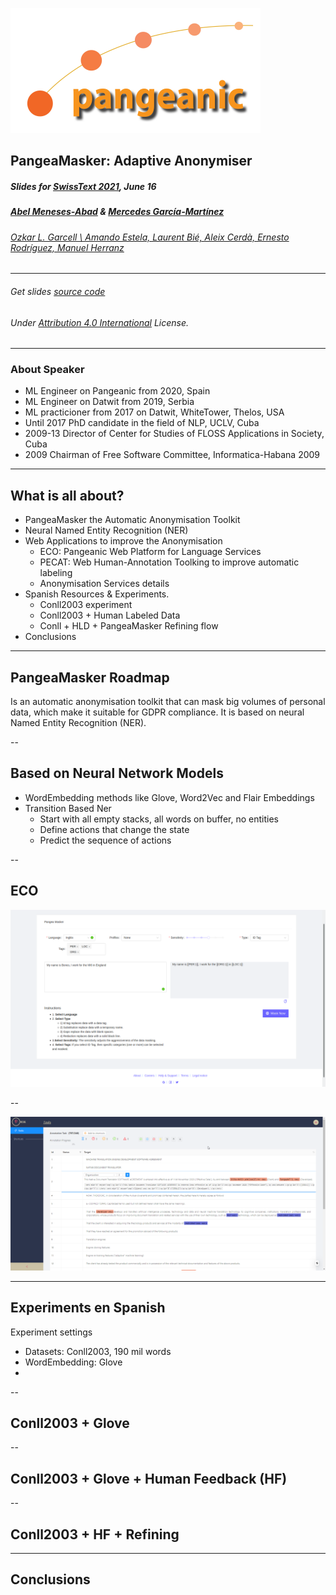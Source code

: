 ![PangeaMT Logo](img/pangeamt-logo-little.png) <!-- .element height="40%" width="40%" -->

## PangeaMasker: Adaptive Anonymiser

##### Slides for [SwissText 2021](https://www.swisstext.org/), June 16

##### [Abel Meneses-Abad](https://www.linkedin.com/in/meneses-abad/) & [Mercedes García-Martínez](https://www.linkedin.com/in/mercedes-garc%C3%ADa-mart%C3%ADnez-8194ba49/)

###### [Ozkar L. Garcell \\ Amando Estela, Laurent Bié, Aleix Cerdà, Ernesto Rodríguez, Manuel Herranz]()
________________________

###### Get slides [source code](https://github.com/sorice/paraph-text-reuse-slides)

###### Under [Attribution 4.0 International](http://creativecommons.org/licenses/by/4.0/) License.

---

### About Speaker

- ML Engineer on Pangeanic from 2020, Spain
- ML Engineer on Datwit from 2019, Serbia
- ML practicioner from 2017 on Datwit, WhiteTower, Thelos, USA
- Until 2017 PhD candidate in the field of NLP, UCLV, Cuba
- 2009-13 Director of Center for Studies of FLOSS Applications in Society, Cuba
- 2009 Chairman of Free Software Committee, Informatica-Habana 2009

---

## What is all about?

- PangeaMasker the Automatic Anonymisation Toolkit
- Neural Named Entity Recognition (NER)
- Web Applications to improve the Anonymisation
  * ECO: Pangeanic Web Platform for Language Services
  * PECAT: Web Human-Annotation Toolking to improve automatic labeling
  * Anonymisation Services details
- Spanish Resources & Experiments.
  * Conll2003 experiment
  * Conll2003 + Human Labeled Data
  * Conll + HLD + PangeaMasker Refining flow
- Conclusions

---

## PangeaMasker Roadmap

Is an automatic anonymisation toolkit that can mask big volumes of personal data, which make it suitable for GDPR compliance. It is based on neural Named Entity Recognition (NER).

--

## Based on Neural Network Models

- WordEmbedding methods like Glove, Word2Vec and Flair Embeddings
- Transition Based Ner
    * Start with all empty stacks, all words on buffer, no entities
    * Define actions that change the state
    * Predict the sequence of actions

--

## ECO

![ECO Anonymisation UI](img/eco-pangea-masker-trial.png)

--

![PECAT Human Tagging UI](img/pecat-anon-tagging.png)

---

## Experiments en Spanish

Experiment settings
- Datasets: Conll2003, 190 mil words
- WordEmbedding: Glove
- 

--

## Conll2003 + Glove

--

## Conll2003 + Glove + Human Feedback (HF)

--

## Conll2003 + HF + Refining

---

## Conclusions

